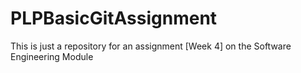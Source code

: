 # PLPBasicGitAssignment
This is just a repository for an assignment [Week 4] on the Software Engineering Module
